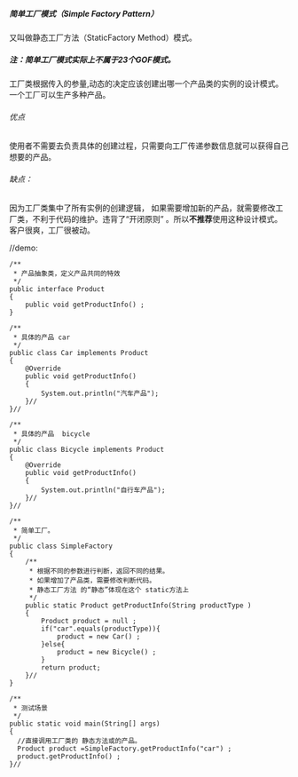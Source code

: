 ##### 简单工厂模式（Simple Factory Pattern）
又叫做静态工厂方法（StaticFactory Method）模式。

##### 注：简单工厂模式实际上不属于23个GOF模式。
工厂类根据传入的参量,动态的决定应该创建出哪一个产品类的实例的设计模式。一个工厂可以生产多种产品。

###### 优点
使用者不需要去负责具体的创建过程，只需要向工厂传递参数信息就可以获得自己想要的产品。

###### 缺点：
因为工厂类集中了所有实例的创建逻辑， 如果需要增加新的产品，就需要修改工厂类，不利于代码的维护。违背了“开闭原则” 。所以**不推荐**使用这种设计模式。
客户很爽，工厂很被动。

//demo:

```
/**
 * 产品抽象类，定义产品共同的特效
 */
public interface Product
{
	public void getProductInfo() ;
}
```

```
/**
 * 具体的产品 car
 */
public class Car implements Product
{
	@Override
	public void getProductInfo()
	{
		System.out.println("汽车产品");
	}//
}//
```


```
/**
 * 具体的产品  bicycle
 */
public class Bicycle implements Product
{
	@Override
	public void getProductInfo()
	{
		System.out.println("自行车产品");
	}//
}//
```



```
/**
 * 简单工厂。
 */
public class SimpleFactory
{
    /**
     * 根据不同的参数进行判断，返回不同的结果。
     * 如果增加了产品类，需要修改判断代码。
     * 静态工厂方法 的“静态”体现在这个 static方法上
     */
	public static Product getProductInfo(String productType )
	{
		Product product = null ;
		if("car".equals(productType)){
			product = new Car() ;
		}else{
			product = new Bicycle() ;
		}
		return product;
	}//
}
```


```
/**
 * 测试场景
 */
public static void main(String[] args)
{
  //直接调用工厂类的 静态方法或的产品。
  Product product =SimpleFactory.getProductInfo("car") ;
  product.getProductInfo() ;
}//
```
